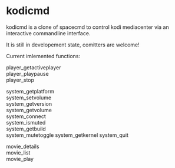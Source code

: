 # kodicmd

kodicmd is a clone of spacecmd to control kodi mediacenter via an interactive commandline interface.

It is still in developement state, comitters are welcome!

Current imlemented functions:

player_getactiveplayer  
player_playpause        
player_stop             

system_getplatform  
system_setvolume    
system_getversion   
system_getvolume    
system_connect          
system_ismuted    
system_getbuild         
system_mutetoggle 
system_getkernel
system_quit       

movie_details  
movie_list     
movie_play     

